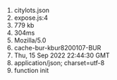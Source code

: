 1. citylots.json
2. expose.js:4
3. 779 kb
4. 304ms
5. Mozilla/5.0
6. cache-bur-kbur8200107-BUR
7. Thu, 15 Sep 2022 22:44:30 GMT
8. application/json; charset=utf-8
9. function init
